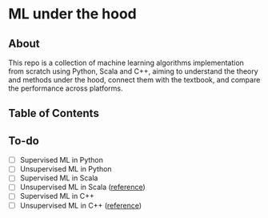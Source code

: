 # ML under the hood

## About
This repo is a collection of machine learning algorithms implementation from scratch using Python, Scala and C++, aiming to understand the theory and methods under the hood, connect them with the textbook, and compare the performance across platforms.

## Table of Contents

## To-do
- [ ] Supervised ML in Python
- [ ] Unsupervised ML in Python
- [ ] Supervised ML in Scala
- [ ] Unsupervised ML in Scala ([reference](https://github.com/apache/spark/blob/v3.0.0/mllib/src/main/scala/org/apache/spark/mllib/clustering/KMeans.scala))
- [ ] Supervised ML in C++
- [ ] Unsupervised ML in C++ ([reference](http://www.goldsborough.me/c++/python/cuda/2017/09/10/20-32-46-exploring_k-means_in_python,_c++_and_cuda/))
